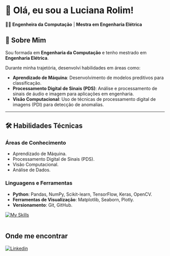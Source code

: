 # 👋 Olá, eu sou a Luciana Rolim!
👩‍💻 **Engenheira da Computação** | **Mestra em Engenharia Elétrica**   

## 🚀 **Sobre Mim**

Sou formada em **Engenharia da Computação** e tenho mestrado em **Engenharia Elétrica**. 

Durante minha trajetória, desenvolvi habilidades em áreas como:

- **Aprendizado de Máquina**: Desenvolvimento de modelos preditivos para classificação.
- **Processamento Digital de Sinais (PDS)**: Análise e processamento de sinais de áudio e imagem para aplicações em engenharia.
- **Visão Computacional**: Uso de técnicas de processamento digital de imagens (PDI) para detecção de anomalias.
---

## 🛠️ **Habilidades Técnicas**

### Áreas de Conhecimento
- Aprendizado de Máquina.
- Processamento Digital de Sinais (PDS).
- Visão Computacional.
- Análise de Dados.

### Linguagens e Ferramentas
- **Python**: Pandas, NumPy, Scikit-learn, TensorFlow, Keras, OpenCV.
- **Ferramentas de Visualização**: Matplotlib, Seaborn, Plotly.
- **Versionamento**: Git, GitHub.

[![My Skills](https://skillicons.dev/icons?i=python,vscode,git,github)](https://skillicons.dev)<br><br>

## Onde me encontrar

[![Linkedin](https://img.shields.io/badge/-LinkedIn-blue?style=flat-square&logo=Linkedin&logoColor=white&link=https://www.linkedin.com/in/luciana-rolim-78162318b/)](https://www.linkedin.com/in/luciana-rolim-78162318b/)

<!---
lucianarolimc/lucianarolimc is a ✨ special ✨ repository because its `README.md` (this file) appears on your GitHub profile.
You can click the Preview link to take a look at your changes.
--->
